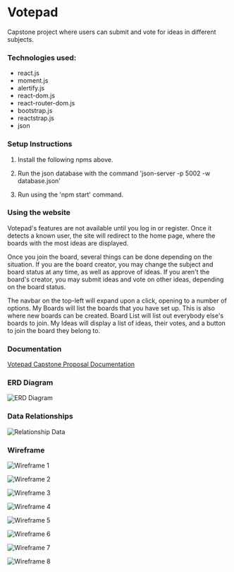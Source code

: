 # Votepad
Capstone project where users can submit and vote for ideas in different subjects.

### Technologies used:
* react.js
* moment.js
* alertify.js
* react-dom.js
* react-router-dom.js
* bootstrap.js
* reactstrap.js
* json

### Setup Instructions

1. Install the following npms above.

2. Run the json database with the command 'json-server -p 5002 -w database.json'

3. Run using the 'npm start' command.

### Using the website

Votepad's features are not available until you log in or register. Once it detects a known user, the site will redirect to the home page, where the boards with the most ideas are displayed.

Once you join the board, several things can be done depending on the situation. If you are the board creator, you may change the subject and board status at any time, as well as approve of ideas. If you aren't the board's creator, you may submit ideas and vote on other ideas, depending on the board status.

The navbar on the top-left will expand upon a click, opening to a number of options. My Boards will list the boards that you have set up. This is also where new boards can be created. Board List will list out everybody else's boards to join. My Ideas will display a list of ideas, their votes, and a button to join the board they belong to.

### Documentation

[Votepad Capstone Proposal Documentation](https://docs.google.com/document/d/15LHspgiqUVAaQHOkVmZst-iIOrlyH_QitRDOgP9_PEs "Votepad Capstone Proposal Documentation")

### ERD Diagram

![ERD Diagram](Images/ERDCapstone.png)

### Data Relationships

![Relationship Data](Images/votepaddatarelationship.png)

### Wireframe

![Wireframe 1](./Images/votepadboardformwireframe.png)

![Wireframe 2](./Images/votepadboardpage.png)

![Wireframe 3](./Images/votepadeditboardformwireframe.png)

![Wireframe 4](./Images/votepadhomewireframe.png)

![Wireframe 5](./Images/votepadloginwireframe.png)

![Wireframe 6](./Images/votepadmyboardswireframe.png)

![Wireframe 7](./Images/votepadotherboardswireframe.png)

![Wireframe 8](./Images/votepadregisterwireframe.png)
